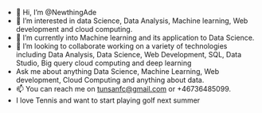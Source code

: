 - 👋 Hi, I’m @NewthingAde
- 👀 I’m interested in data Science, Data Analysis, Machine learning, Web development and cloud computing. 
- 🌱 I’m currently into Machine learning and its application to Data Science.
- 💞️ I’m looking to collaborate working on a variety of technologies including Data Analysis, Data Science, Web Development, SQL, Data Studio, Big query cloud computing and deep learning
- Ask me about anything Data Science, Machine Learning, Web development, Cloud Computing and anything about data.
- 📫 You can reach me on tunsanfc@gmail.com or +46736485099.
- I love Tennis and want to start playing golf next summer

<!---
NewthingAde/NewthingAde is a ✨ special ✨ repository because its `README.md` (this file) appears on your GitHub profile.
You can click the Preview link to take a look at your changes.
--->
